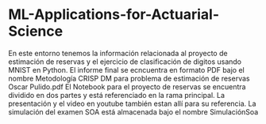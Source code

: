 # ML-Applications-for-Actuarial-Science

En este entorno tenemos la información relacionada al proyecto de estimación de reservas y el ejercicio de clasificación de digitos usando MNIST en Python.
El informe final se ecncuentra en formato PDF bajo el nombre Metodología CRISP DM para problema de estimación de reservas Oscar Pulido.pdf
El Notebook para el proyecto de reservas se encuentra dividido en dos partes y está referenciado en la rama principal.
La presentación y el video en youtube también estan allí para su referencia.
La simulación del examen SOA está almacenada bajo el nombre SimulaciónSoa

